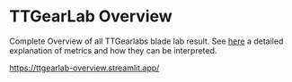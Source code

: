 # TTGearLab Overview

Complete Overview of all TTGearlabs blade lab result. See [here](https://ttgearlab.com/about-ttgearlab/) a 
detailed explanation of metrics and how they can be interpreted.

https://ttgearlab-overview.streamlit.app/